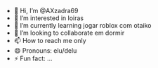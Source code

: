 - 👋 Hi, I’m @AXzadra69
- 👀 I’m interested in loiras
- 🌱 I’m currently learning jogar roblox com otaiko
- 💞️ I’m looking to collaborate em dormir
- 📫 How to reach me only
- 😄 Pronouns: elu/delu
- ⚡ Fun fact: ...

<!---
AXzadra69/AXzadra69 is a ✨ special ✨ repository because its `README.md` (this file) appears on your GitHub profile.
You can click the Preview link to take a look at your changes.
--->
